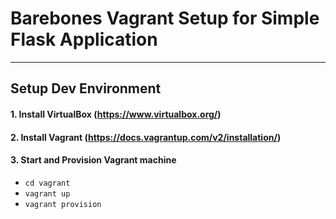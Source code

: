 # Barebones Vagrant Setup for Simple Flask Application

------

## Setup Dev Environment

#### 1. Install VirtualBox (https://www.virtualbox.org/)
#### 2. Install Vagrant (https://docs.vagrantup.com/v2/installation/)
#### 3. Start and Provision Vagrant machine 
* `cd vagrant`
* `vagrant up`
* `vagrant provision`

